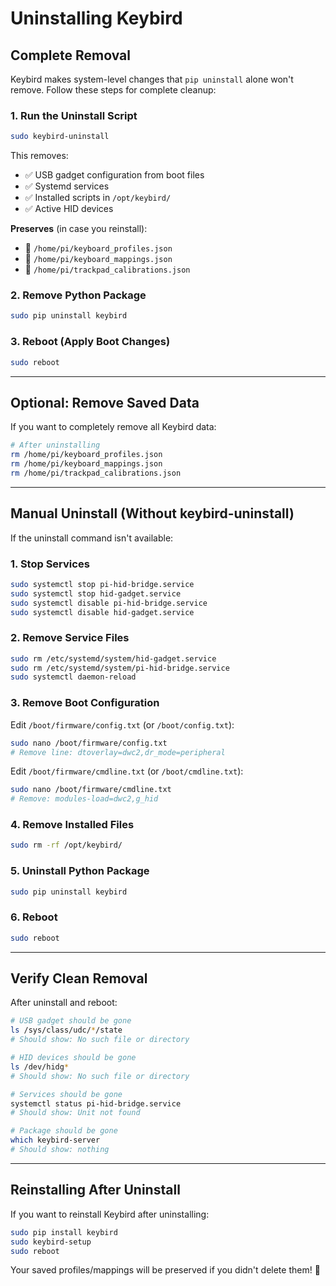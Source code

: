 # Uninstalling Keybird

## Complete Removal

Keybird makes system-level changes that `pip uninstall` alone won't remove. Follow these steps for complete cleanup:

### 1. Run the Uninstall Script

```bash
sudo keybird-uninstall
```

This removes:
- ✅ USB gadget configuration from boot files
- ✅ Systemd services
- ✅ Installed scripts in `/opt/keybird/`
- ✅ Active HID devices

**Preserves** (in case you reinstall):
- 💾 `/home/pi/keyboard_profiles.json`
- 💾 `/home/pi/keyboard_mappings.json`
- 💾 `/home/pi/trackpad_calibrations.json`

### 2. Remove Python Package

```bash
sudo pip uninstall keybird
```

### 3. Reboot (Apply Boot Changes)

```bash
sudo reboot
```

---

## Optional: Remove Saved Data

If you want to completely remove all Keybird data:

```bash
# After uninstalling
rm /home/pi/keyboard_profiles.json
rm /home/pi/keyboard_mappings.json
rm /home/pi/trackpad_calibrations.json
```

---

## Manual Uninstall (Without keybird-uninstall)

If the uninstall command isn't available:

### 1. Stop Services

```bash
sudo systemctl stop pi-hid-bridge.service
sudo systemctl stop hid-gadget.service
sudo systemctl disable pi-hid-bridge.service
sudo systemctl disable hid-gadget.service
```

### 2. Remove Service Files

```bash
sudo rm /etc/systemd/system/hid-gadget.service
sudo rm /etc/systemd/system/pi-hid-bridge.service
sudo systemctl daemon-reload
```

### 3. Remove Boot Configuration

Edit `/boot/firmware/config.txt` (or `/boot/config.txt`):
```bash
sudo nano /boot/firmware/config.txt
# Remove line: dtoverlay=dwc2,dr_mode=peripheral
```

Edit `/boot/firmware/cmdline.txt` (or `/boot/cmdline.txt`):
```bash
sudo nano /boot/firmware/cmdline.txt
# Remove: modules-load=dwc2,g_hid
```

### 4. Remove Installed Files

```bash
sudo rm -rf /opt/keybird/
```

### 5. Uninstall Python Package

```bash
sudo pip uninstall keybird
```

### 6. Reboot

```bash
sudo reboot
```

---

## Verify Clean Removal

After uninstall and reboot:

```bash
# USB gadget should be gone
ls /sys/class/udc/*/state
# Should show: No such file or directory

# HID devices should be gone
ls /dev/hidg*
# Should show: No such file or directory

# Services should be gone
systemctl status pi-hid-bridge.service
# Should show: Unit not found

# Package should be gone
which keybird-server
# Should show: nothing
```

---

## Reinstalling After Uninstall

If you want to reinstall Keybird after uninstalling:

```bash
sudo pip install keybird
sudo keybird-setup
sudo reboot
```

Your saved profiles/mappings will be preserved if you didn't delete them! 🔄

